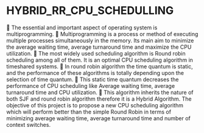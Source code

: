# HYBRID_RR_CPU_SCHEDULLING
 The essential and important aspect of operating system is multiprogramming.
 Multiprogramming is a process or method of executing multiple processes simultaneously in the memory. Its main aim to minimize the average waiting time, average turnaround time and maximize the CPU utilization.
 The most widely used scheduling algorithm is Round robin scheduling among all of them. It is an optimal CPU scheduling algorithm in timeshared systems.
 In round robin algorithm the time quantum is static, and the performance of these algorithms is totally depending upon the selection of time quantum.
 This static time quantum decreases the performance of CPU scheduling like Average waiting time, average turnaround time and CPU utilization.
 This algorithm inherits the nature of both SJF and round robin algorithm therefore it is a Hybrid Algorithm. The objective of this project is to propose a new CPU scheduling algorithm which will perform better than the simple Round Robin in terms of minimizing average waiting time, average turnaround time and number of context switches.
